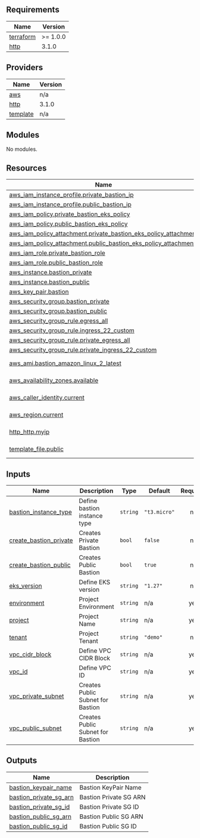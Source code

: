 <!-- BEGIN_TF_DOCS -->
## Requirements

| Name | Version |
|------|---------|
| <a name="requirement_terraform"></a> [terraform](#requirement\_terraform) | >= 1.0.0 |
| <a name="requirement_http"></a> [http](#requirement\_http) | 3.1.0 |

## Providers

| Name | Version |
|------|---------|
| <a name="provider_aws"></a> [aws](#provider\_aws) | n/a |
| <a name="provider_http"></a> [http](#provider\_http) | 3.1.0 |
| <a name="provider_template"></a> [template](#provider\_template) | n/a |

## Modules

No modules.

## Resources

| Name | Type |
|------|------|
| [aws_iam_instance_profile.private_bastion_ip](https://registry.terraform.io/providers/hashicorp/aws/latest/docs/resources/iam_instance_profile) | resource |
| [aws_iam_instance_profile.public_bastion_ip](https://registry.terraform.io/providers/hashicorp/aws/latest/docs/resources/iam_instance_profile) | resource |
| [aws_iam_policy.private_bastion_eks_policy](https://registry.terraform.io/providers/hashicorp/aws/latest/docs/resources/iam_policy) | resource |
| [aws_iam_policy.public_bastion_eks_policy](https://registry.terraform.io/providers/hashicorp/aws/latest/docs/resources/iam_policy) | resource |
| [aws_iam_policy_attachment.private_bastion_eks_policy_attachment](https://registry.terraform.io/providers/hashicorp/aws/latest/docs/resources/iam_policy_attachment) | resource |
| [aws_iam_policy_attachment.public_bastion_eks_policy_attachment](https://registry.terraform.io/providers/hashicorp/aws/latest/docs/resources/iam_policy_attachment) | resource |
| [aws_iam_role.private_bastion_role](https://registry.terraform.io/providers/hashicorp/aws/latest/docs/resources/iam_role) | resource |
| [aws_iam_role.public_bastion_role](https://registry.terraform.io/providers/hashicorp/aws/latest/docs/resources/iam_role) | resource |
| [aws_instance.bastion_private](https://registry.terraform.io/providers/hashicorp/aws/latest/docs/resources/instance) | resource |
| [aws_instance.bastion_public](https://registry.terraform.io/providers/hashicorp/aws/latest/docs/resources/instance) | resource |
| [aws_key_pair.bastion](https://registry.terraform.io/providers/hashicorp/aws/latest/docs/resources/key_pair) | resource |
| [aws_security_group.bastion_private](https://registry.terraform.io/providers/hashicorp/aws/latest/docs/resources/security_group) | resource |
| [aws_security_group.bastion_public](https://registry.terraform.io/providers/hashicorp/aws/latest/docs/resources/security_group) | resource |
| [aws_security_group_rule.egress_all](https://registry.terraform.io/providers/hashicorp/aws/latest/docs/resources/security_group_rule) | resource |
| [aws_security_group_rule.ingress_22_custom](https://registry.terraform.io/providers/hashicorp/aws/latest/docs/resources/security_group_rule) | resource |
| [aws_security_group_rule.private_egress_all](https://registry.terraform.io/providers/hashicorp/aws/latest/docs/resources/security_group_rule) | resource |
| [aws_security_group_rule.private_ingress_22_custom](https://registry.terraform.io/providers/hashicorp/aws/latest/docs/resources/security_group_rule) | resource |
| [aws_ami.bastion_amazon_linux_2_latest](https://registry.terraform.io/providers/hashicorp/aws/latest/docs/data-sources/ami) | data source |
| [aws_availability_zones.available](https://registry.terraform.io/providers/hashicorp/aws/latest/docs/data-sources/availability_zones) | data source |
| [aws_caller_identity.current](https://registry.terraform.io/providers/hashicorp/aws/latest/docs/data-sources/caller_identity) | data source |
| [aws_region.current](https://registry.terraform.io/providers/hashicorp/aws/latest/docs/data-sources/region) | data source |
| [http_http.myip](https://registry.terraform.io/providers/hashicorp/http/3.1.0/docs/data-sources/http) | data source |
| [template_file.public](https://registry.terraform.io/providers/hashicorp/template/latest/docs/data-sources/file) | data source |

## Inputs

| Name | Description | Type | Default | Required |
|------|-------------|------|---------|:--------:|
| <a name="input_bastion_instance_type"></a> [bastion\_instance\_type](#input\_bastion\_instance\_type) | Define bastion instance type | `string` | `"t3.micro"` | no |
| <a name="input_create_bastion_private"></a> [create\_bastion\_private](#input\_create\_bastion\_private) | Creates Private Bastion | `bool` | `false` | no |
| <a name="input_create_bastion_public"></a> [create\_bastion\_public](#input\_create\_bastion\_public) | Creates Public Bastion | `bool` | `true` | no |
| <a name="input_eks_version"></a> [eks\_version](#input\_eks\_version) | Define EKS version | `string` | `"1.27"` | no |
| <a name="input_environment"></a> [environment](#input\_environment) | Project Environment | `string` | n/a | yes |
| <a name="input_project"></a> [project](#input\_project) | Project Name | `string` | n/a | yes |
| <a name="input_tenant"></a> [tenant](#input\_tenant) | Project Tenant | `string` | `"demo"` | no |
| <a name="input_vpc_cidr_block"></a> [vpc\_cidr\_block](#input\_vpc\_cidr\_block) | Define VPC CIDR Block | `string` | n/a | yes |
| <a name="input_vpc_id"></a> [vpc\_id](#input\_vpc\_id) | Define VPC ID | `string` | n/a | yes |
| <a name="input_vpc_private_subnet"></a> [vpc\_private\_subnet](#input\_vpc\_private\_subnet) | Creates Public Subnet for Bastion | `string` | n/a | yes |
| <a name="input_vpc_public_subnet"></a> [vpc\_public\_subnet](#input\_vpc\_public\_subnet) | Creates Public Subnet for Bastion | `string` | n/a | yes |

## Outputs

| Name | Description |
|------|-------------|
| <a name="output_bastion_keypair_name"></a> [bastion\_keypair\_name](#output\_bastion\_keypair\_name) | Bastion KeyPair Name |
| <a name="output_bastion_private_sg_arn"></a> [bastion\_private\_sg\_arn](#output\_bastion\_private\_sg\_arn) | Bastion Private SG ARN |
| <a name="output_bastion_private_sg_id"></a> [bastion\_private\_sg\_id](#output\_bastion\_private\_sg\_id) | Bastion Private SG ID |
| <a name="output_bastion_public_sg_arn"></a> [bastion\_public\_sg\_arn](#output\_bastion\_public\_sg\_arn) | Bastion Public SG ARN |
| <a name="output_bastion_public_sg_id"></a> [bastion\_public\_sg\_id](#output\_bastion\_public\_sg\_id) | Bastion Public SG ID |
<!-- END_TF_DOCS -->